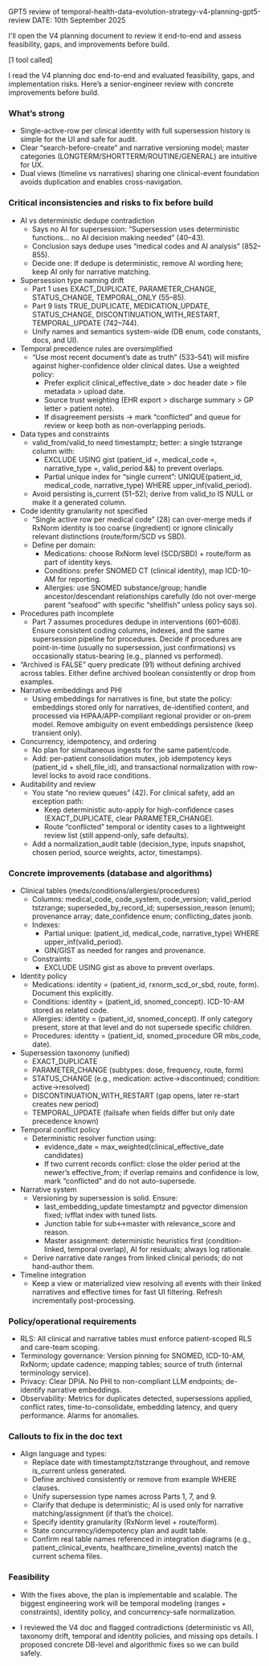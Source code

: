 GPT5 review of temporal-health-data-evolution-strategy-v4-planning-gpt5-review
DATE: 10th September 2025

I'll open the V4 planning document to review it end-to-end and assess feasibility, gaps, and improvements before build.

[1 tool called]

I read the V4 planning doc end-to-end and evaluated feasibility, gaps, and implementation risks. Here’s a senior-engineer review with concrete improvements before build.

### What’s strong
- Single-active-row per clinical identity with full supersession history is simple for the UI and safe for audit.
- Clear “search-before-create” and narrative versioning model; master categories (LONGTERM/SHORTTERM/ROUTINE/GENERAL) are intuitive for UX.
- Dual views (timeline vs narratives) sharing one clinical-event foundation avoids duplication and enables cross-navigation.

### Critical inconsistencies and risks to fix before build
- AI vs deterministic dedupe contradiction
  - Says no AI for supersession: “Supersession uses deterministic functions… no AI decision making needed” (40–43).
  - Conclusion says dedupe uses “medical codes and AI analysis” (852–855).
  - Decide one: If dedupe is deterministic, remove AI wording here; keep AI only for narrative matching.
- Supersession type naming drift
  - Part 1 uses EXACT_DUPLICATE, PARAMETER_CHANGE, STATUS_CHANGE, TEMPORAL_ONLY (55–85).
  - Part 9 lists TRUE_DUPLICATE, MEDICATION_UPDATE, STATUS_CHANGE, DISCONTINUATION_WITH_RESTART, TEMPORAL_UPDATE (742–744).
  - Unify names and semantics system-wide (DB enum, code constants, docs, and UI).
- Temporal precedence rules are oversimplified
  - “Use most recent document’s date as truth” (533–541) will misfire against higher-confidence older clinical dates. Use a weighted policy:
    - Prefer explicit clinical_effective_date > doc header date > file metadata > upload date.
    - Source trust weighting (EHR export > discharge summary > GP letter > patient note).
    - If disagreement persists → mark “conflicted” and queue for review or keep both as non-overlapping periods.
- Data types and constraints
  - valid_from/valid_to need timestamptz; better: a single tstzrange column with:
    - EXCLUDE USING gist (patient_id =, medical_code =, narrative_type =, valid_period &&) to prevent overlaps.
    - Partial unique index for “single current”: UNIQUE(patient_id, medical_code, narrative_type) WHERE upper_inf(valid_period).
  - Avoid persisting is_current (51–52); derive from valid_to IS NULL or make it a generated column.
- Code identity granularity not specified
  - “Single active row per medical code” (28) can over-merge meds if RxNorm identity is too coarse (ingredient) or ignore clinically relevant distinctions (route/form/SCD vs SBD).
  - Define per domain:
    - Medications: choose RxNorm level (SCD/SBD) + route/form as part of identity keys.
    - Conditions: prefer SNOMED CT (clinical identity), map ICD-10-AM for reporting.
    - Allergies: use SNOMED substance/group; handle ancestor/descendant relationships carefully (do not over-merge parent “seafood” with specific “shellfish” unless policy says so).
- Procedures path incomplete
  - Part 7 assumes procedures dedupe in interventions (601–608). Ensure consistent coding columns, indexes, and the same supersession pipeline for procedures. Decide if procedures are point-in-time (usually no supersession, just confirmations) vs occasionally status-bearing (e.g., planned vs performed).
- “Archived is FALSE” query predicate (91) without defining archived across tables. Either define archived boolean consistently or drop from examples.
- Narrative embeddings and PHI
  - Using embeddings for narratives is fine, but state the policy: embeddings stored only for narratives, de-identified content, and processed via HIPAA/APP-compliant regional provider or on-prem model. Remove ambiguity on event embeddings persistence (keep transient only).
- Concurrency, idempotency, and ordering
  - No plan for simultaneous ingests for the same patient/code.
  - Add: per-patient consolidation mutex, job idempotency keys (patient_id + shell_file_id), and transactional normalization with row-level locks to avoid race conditions.
- Auditability and review
  - You state “no review queues” (42). For clinical safety, add an exception path:
    - Keep deterministic auto-apply for high-confidence cases (EXACT_DUPLICATE, clear PARAMETER_CHANGE).
    - Route “conflicted” temporal or identity cases to a lightweight review list (still append-only, safe defaults).
  - Add a normalization_audit table (decision_type, inputs snapshot, chosen period, source weights, actor, timestamps).

### Concrete improvements (database and algorithms)
- Clinical tables (meds/conditions/allergies/procedures)
  - Columns: medical_code, code_system, code_version; valid_period tstzrange; superseded_by_record_id; supersession_reason (enum); provenance array; date_confidence enum; conflicting_dates jsonb.
  - Indexes:
    - Partial unique: (patient_id, medical_code, narrative_type) WHERE upper_inf(valid_period).
    - GIN/GIST as needed for ranges and provenance.
  - Constraints:
    - EXCLUDE USING gist as above to prevent overlaps.
- Identity policy
  - Medications: identity = (patient_id, rxnorm_scd_or_sbd, route, form). Document this explicitly.
  - Conditions: identity = (patient_id, snomed_concept). ICD-10-AM stored as related code.
  - Allergies: identity = (patient_id, snomed_concept). If only category present, store at that level and do not supersede specific children.
  - Procedures: identity = (patient_id, snomed_procedure OR mbs_code, date).
- Supersession taxonomy (unified)
  - EXACT_DUPLICATE
  - PARAMETER_CHANGE (subtypes: dose, frequency, route, form)
  - STATUS_CHANGE (e.g., medication: active→discontinued; condition: active→resolved)
  - DISCONTINUATION_WITH_RESTART (gap opens, later re-start creates new period)
  - TEMPORAL_UPDATE (failsafe when fields differ but only date precedence known)
- Temporal conflict policy
  - Deterministic resolver function using:
    - evidence_date = max_weighted(clinical_effective_date candidates)
    - If two current records conflict: close the older period at the newer’s effective_from; if overlap remains and confidence is low, mark “conflicted” and do not auto-supersede.
- Narrative system
  - Versioning by supersession is solid. Ensure:
    - last_embedding_update timestamptz and pgvector dimension fixed; ivfflat index with tuned lists.
    - Junction table for sub↔master with relevance_score and reason.
    - Master assignment: deterministic heuristics first (condition-linked, temporal overlap), AI for residuals; always log rationale.
  - Derive narrative date ranges from linked clinical periods; do not hand-author them.
- Timeline integration
  - Keep a view or materialized view resolving all events with their linked narratives and effective times for fast UI filtering. Refresh incrementally post-processing.

### Policy/operational requirements
- RLS: All clinical and narrative tables must enforce patient-scoped RLS and care-team scoping.
- Terminology governance: Version pinning for SNOMED, ICD-10-AM, RxNorm; update cadence; mapping tables; source of truth (internal terminology service).
- Privacy: Clear DPIA. No PHI to non-compliant LLM endpoints; de-identify narrative embeddings.
- Observability: Metrics for duplicates detected, supersessions applied, conflict rates, time-to-consolidate, embedding latency, and query performance. Alarms for anomalies.

### Callouts to fix in the doc text
- Align language and types:
  - Replace date with timestamptz/tstzrange throughout, and remove is_current unless generated.
  - Define archived consistently or remove from example WHERE clauses.
  - Unify supersession type names across Parts 1, 7, and 9.
  - Clarify that dedupe is deterministic; AI is used only for narrative matching/assignment (if that’s the choice).
  - Specify identity granularity (RxNorm level + route/form).
  - State concurrency/idempotency plan and audit table.
  - Confirm real table names referenced in integration diagrams (e.g., patient_clinical_events, healthcare_timeline_events) match the current schema files.

### Feasibility
- With the fixes above, the plan is implementable and scalable. The biggest engineering work will be temporal modeling (ranges + constraints), identity policy, and concurrency-safe normalization.

- I reviewed the V4 doc and flagged contradictions (deterministic vs AI), taxonomy drift, temporal and identity policies, and missing ops details. I proposed concrete DB-level and algorithmic fixes so we can build safely.